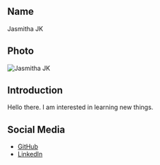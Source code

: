 ## Name
Jasmitha JK

## Photo
![Jasmitha JK](""C:\Users\Jasmitha\Downloads\image.jpeg")

## Introduction
Hello there. I am interested in learning new things.

## Social Media
- [GitHub](https://github.com/Jasmitha-JK)
- [LinkedIn](https://www.linkedin.com/in/jasmitha-jk-73b35423a/)